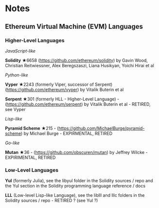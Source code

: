 # Notes

## Ethereum Virtual Machine (EVM) Languages


### Higher-Level Languages

_JavaScript-like_

**Solidity**  ★6658 
(<https://github.com/ethereum/solidity>)
by Gavin Wood, Christian Reitwiessner, Alex Beregszaszi, Liana Husikyan, Yoichi Hirai et al



_Python-like_

**Vyper** ★2243  (formerly Viper, successor of Serpent)
(<https://github.com/ethereum/vyper>) by Vitalik Buterin et al

**Serpent** ★301  (formerly HLL - Higher-Level Language) -
(<https://github.com/ethereum/serpent>) by Vitalik Buterin et al  -
RETIRED, see Vyper


_Lisp-like_

**Pyramid Scheme**  ★215  -
(<https://github.com/MichaelBurge/pyramid-scheme>) by Michael Burge -
EXPIRMENTAL, RETIRED


_Go-like_

**Mutan**  ★36  -
(<https://github.com/obscuren/mutan>) by Jeffrey Wilcke - 
EXPIRIMENTAL, RETIRED




### Low-Level Languages

**Yul** (formerly Julia), 
see the libyul folder in the Solidity sources / repo 
and the Yul section in the Solidity programming language reference / docs

**LLL** (Low-level Lisp-like Language), see the liblll and lllc folders in the Solidity sources / repo - 
RETIRED ? (see Yul ?)



